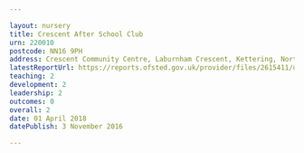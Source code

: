 ```yaml
---

layout: nursery
title: Crescent After School Club
urn: 220010
postcode: NN16 9PH
address: Crescent Community Centre, Laburnham Crescent, Kettering, Northants, NN16 9PH
latestReportUrl: https://reports.ofsted.gov.uk/provider/files/2615411/urn/220010.pdf
teaching: 2
development: 2
leadership: 2
outcomes: 0
overall: 2
date: 01 April 2018 
datePublish: 3 November 2016

---
```


